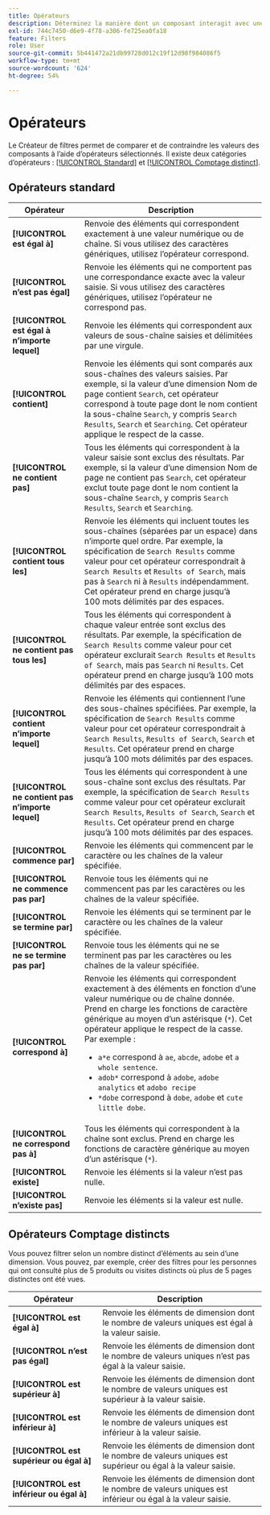 ```yaml
---
title: Opérateurs
description: Déterminez la manière dont un composant interagit avec une valeur dans un filtre.
exl-id: 744c7450-d6e9-4f78-a306-fe725ea0fa18
feature: Filters
role: User
source-git-commit: 5b441472a21db99728d012c19f12d98f984086f5
workflow-type: tm+mt
source-wordcount: '624'
ht-degree: 54%

---
```


# Opérateurs

Le Créateur de filtres permet de comparer et de contraindre les valeurs des composants à l’aide d’opérateurs sélectionnés. Il existe deux catégories dʼopérateurs : [[!UICONTROL Standard]](#standard-operators) et [[!UICONTROL Comptage distinct]](#distinct-count-operators).

## Opérateurs standard

| Opérateur | Description |
| --- | --- |
| **[!UICONTROL est égal à]** | Renvoie des éléments qui correspondent exactement à une valeur numérique ou de chaîne. Si vous utilisez des caractères génériques, utilisez l’opérateur correspond. |
| **[!UICONTROL n’est pas égal]** | Renvoie les éléments qui ne comportent pas une correspondance exacte avec la valeur saisie.  Si vous utilisez des caractères génériques, utilisez l’opérateur ne correspond pas. |
| **[!UICONTROL est égal à n’importe lequel]** | Renvoie les éléments qui correspondent aux valeurs de sous-chaîne saisies et délimitées par une virgule. |
| **[!UICONTROL contient]** | Renvoie les éléments qui sont comparés aux sous-chaînes des valeurs saisies. Par exemple, si la valeur d’une dimension Nom de page contient `Search`, cet opérateur correspond à toute page dont le nom contient la sous-chaîne `Search`, y compris `Search Results`, `Search` et `Searching`. Cet opérateur applique le respect de la casse. |
| **[!UICONTROL ne contient pas]** | Tous les éléments qui correspondent à la valeur saisie sont exclus des résultats. Par exemple, si la valeur d’une dimension Nom de page ne contient pas `Search`, cet opérateur exclut toute page dont le nom contient la sous-chaîne `Search`, y compris `Search Results`, `Search` et `Searching`. |
| **[!UICONTROL contient tous les]** | Renvoie les éléments qui incluent toutes les sous-chaînes (séparées par un espace) dans nʼimporte quel ordre. Par exemple, la spécification de `Search Results` comme valeur pour cet opérateur correspondrait à `Search Results` et `Results of Search`, mais pas à `Search` ni à `Results` indépendamment. Cet opérateur prend en charge jusquʼà 100 mots délimités par des espaces. |
| **[!UICONTROL ne contient pas tous les]** | Tous les éléments qui correspondent à chaque valeur entrée sont exclus des résultats. Par exemple, la spécification de `Search Results` comme valeur pour cet opérateur exclurait `Search Results` et `Results of Search`, mais pas `Search` ni `Results`. Cet opérateur prend en charge jusquʼà 100 mots délimités par des espaces. |
| **[!UICONTROL contient n’importe lequel]** | Renvoie les éléments qui contiennent l’une des sous-chaînes spécifiées. Par exemple, la spécification de `Search Results` comme valeur pour cet opérateur correspondrait à `Search Results`, `Results of Search`, `Search` et `Results`. Cet opérateur prend en charge jusquʼà 100 mots délimités par des espaces. |
| **[!UICONTROL ne contient pas n’importe lequel]** | Tous les éléments qui correspondent à une sous-chaîne sont exclus des résultats. Par exemple, la spécification de `Search Results` comme valeur pour cet opérateur exclurait `Search Results`, `Results of Search`, `Search` et `Results`. Cet opérateur prend en charge jusquʼà 100 mots délimités par des espaces. |
| **[!UICONTROL commence par]** | Renvoie les éléments qui commencent par le caractère ou les chaînes de la valeur spécifiée. |
| **[!UICONTROL ne commence pas par]** | Renvoie tous les éléments qui ne commencent pas par les caractères ou les chaînes de la valeur spécifiée. |
| **[!UICONTROL se termine par]** | Renvoie les éléments qui se terminent par le caractère ou les chaînes de la valeur spécifiée. |
| **[!UICONTROL ne se termine pas par]** | Renvoie tous les éléments qui ne se terminent pas par les caractères ou les chaînes de la valeur spécifiée. |
| **[!UICONTROL correspond à]** | Renvoie les éléments qui correspondent exactement à des éléments en fonction d’une valeur numérique ou de chaîne donnée. Prend en charge les fonctions de caractère générique au moyen dʼun astérisque (`*`). Cet opérateur applique le respect de la casse. Par exemple :<ul><li>`a*e` correspond à `ae`, `abcde`, `adobe` et `a whole sentence`.</li><li>`adob*` correspond à `adobe`, `adobe analytics` et `adobo recipe`</li><li>`*dobe` correspond à `dobe`, `adobe` et `cute little dobe`.</li></ul> |
| **[!UICONTROL ne correspond pas à]** | Tous les éléments qui correspondent à la chaîne sont exclus. Prend en charge les fonctions de caractère générique au moyen dʼun astérisque (`*`). |
| **[!UICONTROL existe]** | Renvoie les éléments si la valeur nʼest pas nulle. |
| **[!UICONTROL n’existe pas]** | Renvoie les éléments si la valeur est nulle. |

## Opérateurs Comptage distincts

Vous pouvez filtrer selon un nombre distinct d’éléments au sein d’une dimension. Vous pouvez, par exemple, créer des filtres pour les personnes qui ont consulté plus de 5 produits ou visites distincts où plus de 5 pages distinctes ont été vues.

| Opérateur | Description |
| --- | --- |
| **[!UICONTROL est égal à]** | Renvoie les éléments de dimension dont le nombre de valeurs uniques est égal à la valeur saisie. |
| **[!UICONTROL n’est pas égal]** | Renvoie les éléments de dimension dont le nombre de valeurs uniques n’est pas égal à la valeur saisie. |
| **[!UICONTROL est supérieur à]** | Renvoie les éléments de dimension dont le nombre de valeurs uniques est supérieur à la valeur saisie. |
| **[!UICONTROL est inférieur à]** | Renvoie les éléments de dimension dont le nombre de valeurs uniques est inférieur à la valeur saisie. |
| **[!UICONTROL est supérieur ou égal à]** | Renvoie les éléments de dimension dont le nombre de valeurs uniques est supérieur ou égal à la valeur saisie. |
| **[!UICONTROL est inférieur ou égal à]** | Renvoie les éléments de dimension dont le nombre de valeurs uniques est inférieur ou égal à la valeur saisie. |
